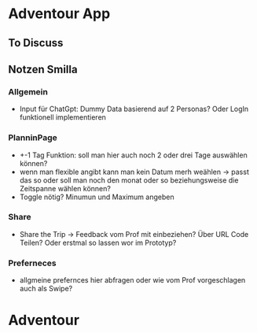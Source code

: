 # Adventour App

## To Discuss

## Notzen Smilla

### Allgemein

- Input für ChatGpt: Dummy Data basierend auf 2 Personas? Oder LogIn funktionell implementieren

### PlanninPage

- +-1 Tag Funktion: soll man hier auch noch 2 oder drei Tage auswählen können?
- wenn man flexible angibt kann man kein Datum merh weählen -> passt das so oder soll man noch den monat oder so beziehungsweise die Zeitspanne wählen können?
- Toggle nötig? Minumun und Maximum angeben

### Share

- Share the Trip -> Feedback vom Prof mit einbeziehen? Über URL Code Teilen? Oder erstmal so lassen wor im Prototyp?

### Preferneces

- allgmeine prefernces hier abfragen oder wie vom Prof vorgeschlagen auch als Swipe?
# Adventour

